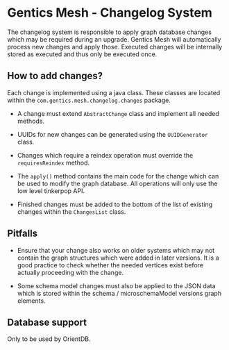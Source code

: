 # Gentics Mesh - Changelog System

The changelog system is responsible to apply graph database changes which may be required during an upgrade. Gentics Mesh will automatically process new changes and apply those. Executed changes will be internally stored as executed and thus only be executed once.

## How to add changes?

Each change is implemented using a java class. These classes are located within the `com.gentics.mesh.changelog.changes` package.

* A change must extend `AbstractChange` class and implement all needed methods.

* UUIDs for new changes can be generated using the `UUIDGenerator` class.

* Changes which require a reindex operation must override the `requiresReindex` method.

* The `apply()` method contains the main code for the change which can be used to modify the graph database. All operations will only use the low level tinkerpop API.

* Finished changes must be added to the bottom of the list of existing changes within the `ChangesList` class.

## Pitfalls

* Ensure that your change also works on older systems which may not contain the graph structures which were added in later versions. It is a good practice to check whether the needed vertices exist before actually proceeding with the change.

* Some schema model changes must also be applied to the JSON data which is stored within the schema / microschemaModel versions graph elements.

## Database support

Only to be used by OrientDB.
